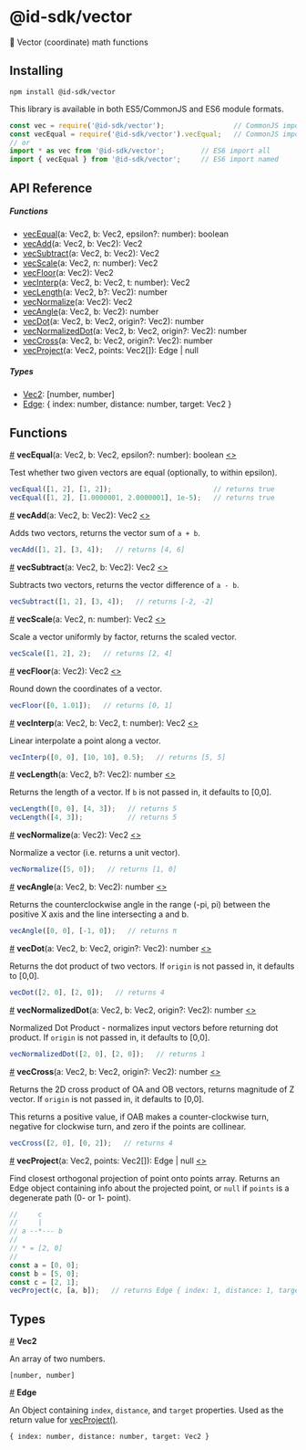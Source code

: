 # @id-sdk/vector

📐 Vector (coordinate) math functions


## Installing

`npm install @id-sdk/vector`

This library is available in both ES5/CommonJS and ES6 module formats.

```js
const vec = require('@id-sdk/vector');                 // CommonJS import all
const vecEqual = require('@id-sdk/vector').vecEqual;   // CommonJS import named
// or
import * as vec from '@id-sdk/vector';         // ES6 import all
import { vecEqual } from '@id-sdk/vector';     // ES6 import named
```


## API Reference

##### Functions
* [vecEqual](#vecEqual)(a: Vec2, b: Vec2, epsilon?: number): boolean
* [vecAdd](#vecAdd)(a: Vec2, b: Vec2): Vec2
* [vecSubtract](#vecSubtract)(a: Vec2, b: Vec2): Vec2
* [vecScale](#vecScale)(a: Vec2, n: number): Vec2
* [vecFloor](#vecFloor)(a: Vec2): Vec2
* [vecInterp](#vecInterp)(a: Vec2, b: Vec2, t: number): Vec2
* [vecLength](#vecLength)(a: Vec2, b?: Vec2): number
* [vecNormalize](#vecNormalize)(a: Vec2): Vec2
* [vecAngle](#vecAngle)(a: Vec2, b: Vec2): number
* [vecDot](#vecDot)(a: Vec2, b: Vec2, origin?: Vec2): number
* [vecNormalizedDot](#vecNormalizedDot)(a: Vec2, b: Vec2, origin?: Vec2): number
* [vecCross](#vecCross)(a: Vec2, b: Vec2, origin?: Vec2): number
* [vecProject](#vecProject)(a: Vec2, points: Vec2[]): Edge | null

##### Types
* [Vec2](#Vec2): [number, number]
* [Edge](#Edge): { index: number, distance: number, target: Vec2 }


## Functions

<a name="vecEqual" href="#vecEqual">#</a> <b>vecEqual</b>(a: Vec2, b: Vec2, epsilon?: number): boolean [<>](https://github.com/ideditor/id-sdk/blob/master/packages/math/vector/src/vector.ts#L18 "Source")

Test whether two given vectors are equal (optionally, to within epsilon).

```js
vecEqual([1, 2], [1, 2]);                         // returns true
vecEqual([1, 2], [1.0000001, 2.0000001], 1e-5);   // returns true
```


<a name="vecAdd" href="#vecAdd">#</a> <b>vecAdd</b>(a: Vec2, b: Vec2): Vec2 [<>](https://github.com/ideditor/id-sdk/blob/master/packages/math/vector/src/vector.ts#L33 "Source")

Adds two vectors, returns the vector sum of `a + b`.

```js
vecAdd([1, 2], [3, 4]);   // returns [4, 6]
```


<a name="vecSubtract" href="#vecSubtract">#</a> <b>vecSubtract</b>(a: Vec2, b: Vec2): Vec2 [<>](https://github.com/ideditor/id-sdk/blob/master/packages/math/vector/src/vector.ts#L44 "Source")

Subtracts two vectors, returns the vector difference of `a - b`.

```js
vecSubtract([1, 2], [3, 4]);   // returns [-2, -2]
```


<a name="vecScale" href="#vecScale">#</a> <b>vecScale</b>(a: Vec2, n: number): Vec2 [<>](https://github.com/ideditor/id-sdk/blob/master/packages/math/vector/src/vector.ts#L55 "Source")

Scale a vector uniformly by factor, returns the scaled vector.

```js
vecScale([1, 2], 2);   // returns [2, 4]
```


<a name="vecFloor" href="#vecFloor">#</a> <b>vecFloor</b>(a: Vec2): Vec2 [<>](https://github.com/ideditor/id-sdk/blob/master/packages/math/vector/src/vector.ts#L65 "Source")

Round down the coordinates of a vector.

```js
vecFloor([0, 1.01]);   // returns [0, 1]
```


<a name="vecInterp" href="#vecInterp">#</a> <b>vecInterp</b>(a: Vec2, b: Vec2, t: number): Vec2 [<>](https://github.com/ideditor/id-sdk/blob/master/packages/math/vector/src/vector.ts#L77 "Source")

Linear interpolate a point along a vector.

```js
vecInterp([0, 0], [10, 10], 0.5);   // returns [5, 5]
```


<a name="vecLength" href="#vecLength">#</a> <b>vecLength</b>(a: Vec2, b?: Vec2): number [<>](https://github.com/ideditor/id-sdk/blob/master/packages/math/vector/src/vector.ts#L89 "Source")

Returns the length of a vector.  If `b` is not passed in, it defaults to [0,0].

```js
vecLength([0, 0], [4, 3]);   // returns 5
vecLength([4, 3]);           // returns 5
```


<a name="vecNormalize" href="#vecNormalize">#</a> <b>vecNormalize</b>(a: Vec2): Vec2 [<>](https://github.com/ideditor/id-sdk/blob/master/packages/math/vector/src/vector.ts#L102 "Source")

Normalize a vector (i.e. returns a unit vector).

```js
vecNormalize([5, 0]);   // returns [1, 0]
```


<a name="vecAngle" href="#vecAngle">#</a> <b>vecAngle</b>(a: Vec2, b: Vec2): number [<>](https://github.com/ideditor/id-sdk/blob/master/packages/math/vector/src/vector.ts#L118 "Source")

Returns the counterclockwise angle in the range (-pi, pi) between the positive X axis and the line intersecting a and b.

```js
vecAngle([0, 0], [-1, 0]);   // returns π
```


<a name="vecDot" href="#vecDot">#</a> <b>vecDot</b>(a: Vec2, b: Vec2, origin?: Vec2): number [<>](https://github.com/ideditor/id-sdk/blob/master/packages/math/vector/src/vector.ts#L130 "Source")

Returns the dot product of two vectors.  If `origin` is not passed in, it defaults to [0,0].

```js
vecDot([2, 0], [2, 0]);   // returns 4
```


<a name="vecNormalizedDot" href="#vecNormalizedDot">#</a> <b>vecNormalizedDot</b>(a: Vec2, b: Vec2, origin?: Vec2): number [<>](https://github.com/ideditor/id-sdk/blob/master/packages/math/vector/src/vector.ts#L145 "Source")

Normalized Dot Product - normalizes input vectors before returning dot product.  If `origin` is not passed in, it defaults to [0,0].

```js
vecNormalizedDot([2, 0], [2, 0]);   // returns 1
```


<a name="vecCross" href="#vecCross">#</a> <b>vecCross</b>(a: Vec2, b: Vec2, origin?: Vec2): number [<>](https://github.com/ideditor/id-sdk/blob/master/packages/math/vector/src/vector.ts#L162 "Source")

Returns the 2D cross product of OA and OB vectors, returns magnitude of Z vector. If `origin` is not passed in, it defaults to [0,0].

This returns a positive value, if OAB makes a counter-clockwise turn, negative for clockwise turn, and zero if the points are collinear.

```js
vecCross([2, 0], [0, 2]);   // returns 4
```


<a name="vecProject" href="#vecProject">#</a> <b>vecProject</b>(a: Vec2, points: Vec2[]): Edge | null [<>](https://github.com/ideditor/id-sdk/blob/master/packages/math/vector/src/vector.ts#L199 "Source")

Find closest orthogonal projection of point onto points array.  Returns an Edge object containing info about the projected point, or `null` if `points` is a degenerate path (0- or 1- point).

```js
//     c
//     |
// a --*--- b
//
// * = [2, 0]
//
const a = [0, 0];
const b = [5, 0];
const c = [2, 1];
vecProject(c, [a, b]);   // returns Edge { index: 1, distance: 1, target: [2, 0] }
```


## Types

<a name="Vec2" href="#Vec2">#</a> <b>Vec2</b>

An array of two numbers.

`[number, number]`


<a name="Edge" href="#Edge">#</a> <b>Edge</b>

An Object containing `index`, `distance`, and `target` properties.  Used as the return value for [vecProject()](#vecProject).

`{ index: number, distance: number, target: Vec2 }`

